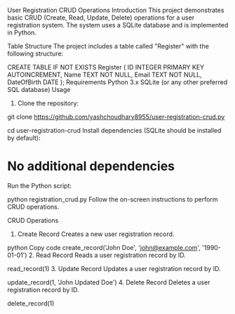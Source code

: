 User Registration CRUD Operations
Introduction
This project demonstrates basic CRUD (Create, Read, Update, Delete) operations for a user registration system. The system uses a SQLite database and is implemented in Python.

Table Structure
The project includes a table called "Register" with the following structure:


CREATE TABLE IF NOT EXISTS Register (
    ID INTEGER PRIMARY KEY AUTOINCREMENT,
    Name TEXT NOT NULL,
    Email TEXT NOT NULL,
    DateOfBirth DATE
);
Requirements
Python 3.x
SQLite (or any other preferred SQL database)
Usage


1) Clone the repository:

git clone https://github.com/yashchoudhary8955/user-registration-crud.py


cd user-registration-crud
Install dependencies (SQLite should be installed by default):

# No additional dependencies
Run the Python script:


python registration_crud.py
Follow the on-screen instructions to perform CRUD operations.

CRUD Operations
1. Create Record
Creates a new user registration record.

python
Copy code
create_record('John Doe', 'john@example.com', '1990-01-01')
2. Read Record
Reads a user registration record by ID.


read_record(1)
3. Update Record
Updates a user registration record by ID.


update_record(1, 'John Updated Doe')
4. Delete Record
Deletes a user registration record by ID.


delete_record(1)
